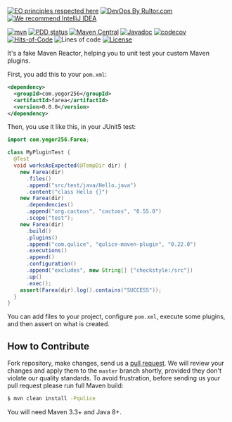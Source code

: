 [![EO principles respected here](https://www.elegantobjects.org/badge.svg)](https://www.elegantobjects.org)
[![DevOps By Rultor.com](http://www.rultor.com/b/yegor256/farea)](http://www.rultor.com/p/yegor256/farea)
[![We recommend IntelliJ IDEA](https://www.elegantobjects.org/intellij-idea.svg)](https://www.jetbrains.com/idea/)

[![mvn](https://github.com/yegor256/farea/actions/workflows/mvn.yml/badge.svg)](https://github.com/yegor256/farea/actions/workflows/mvn.yml)
[![PDD status](http://www.0pdd.com/svg?name=yegor256/farea)](http://www.0pdd.com/p?name=yegor256/farea)
[![Maven Central](https://img.shields.io/maven-central/v/com.yegor256/farea.svg)](https://maven-badges.herokuapp.com/maven-central/com.yegor256/farea)
[![Javadoc](http://www.javadoc.io/badge/com.yegor256/farea.svg)](http://www.javadoc.io/doc/com.yegor256/farea)
[![codecov](https://codecov.io/gh/yegor256/farea/branch/master/graph/badge.svg)](https://codecov.io/gh/yegor256/farea)
[![Hits-of-Code](https://hitsofcode.com/github/yegor256/farea)](https://hitsofcode.com/view/github/yegor256/farea)
![Lines of code](https://img.shields.io/tokei/lines/github/yegor256/farea)
[![License](https://img.shields.io/badge/license-MIT-green.svg)](https://github.com/yegor256/farea/blob/master/LICENSE.txt)

It's a fake Maven Reactor, helping you to unit test your custom Maven plugins.

First, you add this to your `pom.xml`:

```xml
<dependency>
  <groupId>com.yegor256</groupId>
  <artifactId>farea</artifactId>
  <version>0.0.0</version>
</dependency>
```

Then, you use it like this, in your JUnit5 test:

```java
import com.yegor256.Farea;

class MyPluginTest {
  @Test
  void worksAsExpected(@TempDir dir) {
    new Farea(dir)
      .files()
      .append("src/test/java/Hello.java")
      .content("class Hello {}")
    new Farea(dir)
      .dependencies()
      .append("org.cactoos", "cactoos", "0.55.0")
      .scope("test");
    new Farea(dir)
      .build()
      .plugins()
      .append("com.qulice", "qulice-maven-plugin", "0.22.0")
      .executions()
      .append()
      .configuration()
      .append("excludes", new String[] {"checkstyle:/src"})
      .up()
      .exec();
    assert(Farea(dir).log().contains("SUCCESS"));
  }
}
```

You can add files to your project, configure `pom.xml`, execute some plugins,
and then assert on what is created.

## How to Contribute

Fork repository, make changes, send us a [pull request](https://www.yegor256.com/2014/04/15/github-guidelines.html).
We will review your changes and apply them to the `master` branch shortly,
provided they don't violate our quality standards. To avoid frustration,
before sending us your pull request please run full Maven build:

```bash
$ mvn clean install -Pqulice
```

You will need Maven 3.3+ and Java 8+.
